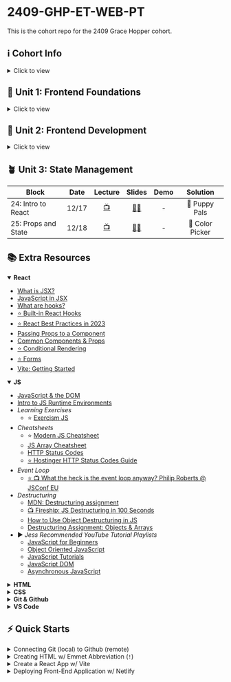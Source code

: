 # 2409-GHP-ET-WEB-PT

This is the cohort repo for the 2409 Grace Hopper cohort.

## ℹ️ Cohort Info

<details>
<summary>Click to view</summary>
<h3>🧑‍🏫 Instructional Staff</h3>

- Liz Hoppstetter - Instructor
- Torie Kim - Open Support Mentor
- Rebecca Klasson - Career Success Coach
- Jess Williams - Learner Experience Manager

<h3>🔗 Important Links</h3>
These are important links that you'll need throughout the course:

[Zoom Classroom](https://fullstackacademy.zoom.us/j/9227706854?pwd=M1dpN1B0YmdLbWowaUhwUHl6TDJGdz09) | [Canvas](https://fullstack.instructure.com/courses/1122) | [Recorded Lectures](https://www.youtube.com/playlist?list=PL_yPiP-ZZLhLB0-eHhxcVxHDBNokCyitc) | [Learning Teams](https://docs.google.com/spreadsheets/d/1fBnvWI-ErJmlXrlrmi_I3vLErA7t7CNciZs-Fveqkgc/edit?gid=337656156#gid=337656156)

<h3>📅 Class Schedule</h3>

→ Every Tuesday & Thursday @ 7pm - 10pm ET
<br>
→ [Curriculum Roadmap](https://docs.google.com/spreadsheets/d/1KDJQ_L7sDzuia-NcybOdGJBGUmQCS42iQ6sZdw9Dm0E/edit?usp=sharing)

<strong>Holidays and Days Off</strong>

- 🦃 Thanksgiving: Thurs, 11/28/24
- ⛄ Winter Break:
  Tues, 12/24/24 - Tues, 12/31/24
- 🎓 Graduation/End Date: March 27th, 2025

<h3>📅 Open Support Hours Schedule</h3>

[Zoom Room](https://fullstackacademy.zoom.us/j/3401123996?pwd=b1UwZmJXR2VRVWdqY0FXb0V3WkIzZz09)

→ Monday 3pm- 11pm ET <br>
→ Tuesday 3pm-6pm ET<br>
→ Wednesday 3pm-11pm ET <br>
→ Thursday 3pm-6pm ET <br>
→ Friday 3pm-6pm ET

</details>

## 🌱 Unit 1: Frontend Foundations

<details>
<summary>Click to view</summary>

| Block                         | Date  |              Lecture               |                                                                Slides                                                                |                               Demo                                |                             Solution                              |
| ----------------------------- | :---: | :--------------------------------: | :----------------------------------------------------------------------------------------------------------------------------------: | :---------------------------------------------------------------: | :---------------------------------------------------------------: |
| 01: Orientation               | 9/10  | [📺](https://youtu.be/jYUljk-SWt0) |                                                                  -                                                                   |                                 -                                 |                                 -                                 |
| 02: My First Website          | 9/12  | [📺](https://youtu.be/tiO2Q9_Pqp4) |           [:teacher:](https://fullstack.instructure.com/courses/1122/pages/block-2-my-first-website?module_item_id=353860)           |                                 -                                 |                                 -                                 |
| 03: Command Line Interface    | 9/17  | [📺](https://youtu.be/0KA3sVtf7tQ) |        [:teacher:](https://fullstack.instructure.com/courses/1122/pages/block-3-command-line-interface?module_item_id=353868)        |                                 -                                 |                                 -                                 |
| 04: Development Environments  | 9/19  | [📺](https://youtu.be/oN-FyxhYZAI) |       [:teacher:](https://fullstack.instructure.com/courses/1122/pages/block-4-development-environments?module_item_id=353876)       |                                 -                                 |                                 -                                 |
| 05: Intro to Front End Dev    | 9/24  | [📺](https://youtu.be/cczD2zhlaXM) | [:teacher:](https://fullstack.instructure.com/courses/1122/pages/block-5-introduction-to-frontend-development?module_item_id=353886) |            [💻](./block05/guided-practice/index.html)             |           [👾](./block05/workshop-solution/index.html)            |
| 06: More Front End Dev        | 9/26  | [📺](https://youtu.be/VV_IYt0AoNI) |      [:teacher:](https://fullstack.instructure.com/courses/1122/pages/block-6-more-frontend-development?module_item_id=353892)       |                                 -                                 |           [👾](./block06/workshop-solution/index.html)            |
| 07: JavaScript Fundamentals   | 10/1  | [📺](https://youtu.be/A5vEDBpXv4o) |       [:teacher:](https://fullstack.instructure.com/courses/1122/pages/block-7-javascript-fundamentals?module_item_id=353898)        |                 [💻](./block07/workshop/code.js)                  |            [👾](./block07/workshop-solution/script.js)            |
| 08: Dev Team Dynamics         | 10/3  | [📺](https://youtu.be/BroymCHV-ek) |      [:teacher:](https://fullstack.instructure.com/courses/1122/pages/block-8-development-team-dynamics?module_item_id=353911)       |                                 -                                 |                                 -                                 |
| 09: CS Personal Website Pt. 1 | 10/8  |                 -                  |                 [:teacher:](https://fullstack.instructure.com/courses/1122/assignments/59986?module_item_id=353917)                  |                                 -                                 | [👾](./block09_personal_website_pt1/workshop-solution/index.html) |
| 10: Expanded CSS & HTML       | 10/10 | [📺](https://youtu.be/u8h_AryiVMk) |        [:teacher:](https://fullstack.instructure.com/courses/1122/pages/block-10-expanded-css-and-html?module_item_id=353921)        |                                 -                                 |           [👾](./block10/workshop-solution/index.html)            |
| 11: Working in a Dev Team     | 10/15 |                 -                  |    [:teacher:](https://fullstack.instructure.com/courses/1122/pages/block-11-working-in-a-development-team?module_item_id=353927)    |                                 -                                 |                                 -                                 |
| 12: CS Pt. 2 + Unit 1 Wrap Up | 10/17 | [📺](https://youtu.be/0TZy9mkFdPY) |                 [:teacher:](https://fullstack.instructure.com/courses/1122/assignments/59785?module_item_id=353933)                  | [💻](https://github.com/lizhopp/my-personal-website/tree/partTwo) |           [👾](./block12/workshop-solution/index.html)            |

</details>

## 🌿 Unit 2: Frontend Development

<details>
<summary>Click to view</summary>

| Block                          | Date  |              Lecture               |                                                                 Slides                                                                 |                          Demo                          |                                 Solution                                 |
| ------------------------------ | :---: | :--------------------------------: | :------------------------------------------------------------------------------------------------------------------------------------: | :----------------------------------------------------: | :----------------------------------------------------------------------: |
| 13: Conditionals & Comparisons | 10/22 | [📺](https://youtu.be/uG_oWMgDNI0) | [:teacher:](https://fullstack.instructure.com/courses/1122/pages/block-13-statements-conditionals-and-functions?module_item_id=353938) |                           -                            |        [👾 Temp Converter](./block13/workshop-solution/index.js)         |
| 14: Arrays & Loops             | 10/24 | [📺](https://youtu.be/fzjfYlvfYUw) |           [:teacher:](https://fullstack.instructure.com/courses/1122/pages/block-14-loops-and-arrays?module_item_id=353946)            |             [💻](./block14/demo/script.js)             |             [👾 Stats](./block14/workshop-solution/index.js)             |
| 14: Arrays & Loops Cont.       | 10/29 | [📺](https://youtu.be/BSzVT8l2KV4) |           [:teacher:](https://fullstack.instructure.com/courses/1122/pages/block-14-loops-and-arrays?module_item_id=353946)            |                           -                            |                                    -                                     |
| 15: Objects and Methods        | 11/05 | [📺](https://youtu.be/8WQDRwz0bXs) |                            [:teacher:](https://fullstack.instructure.com/courses/1122/modules/items/353952)                            |                           -                            |         [👾 Froyo Orders](./block15/workshop-solution/script.js)         |
| 16: Array Methods              | 11/07 | [📺](https://youtu.be/KMBfLZzVNog) |                            [:teacher:](https://fullstack.instructure.com/courses/1122/modules/items/353959)                            |          [💻](./warm-ups/block16/block16.js)           |         [👾 Grocery List](./block16/workshop_solution/index.js)          |
| 17: Classes and Context        | 11/12 | [📺](https://youtu.be/1pcypIwdItc) |          [:teacher:](https://fullstack.instructure.com/courses/1122/pages/block-17-classes-and-context?module_item_id=353966)          |            [💻](./block17/guided_practice/)            |            [👾 Numbers](./block17/workshop_solution/index.js)            |
| 18: Testing                    | 11/14 | [📺](https://youtu.be/sZQntN-_mr4) |                [:teacher:](https://fullstack.instructure.com/courses/1122/pages/block-18-testing?module_item_id=353973)                |       [💻](./block18/guided-practice/script.js)        |          [👾 Test Specs](./block18/workshop_solution/readme.md)          |
| 19: DOM Document Object Model  | 11/19 | [📺](https://youtu.be/1Ju49nhTvlQ) |          [🧑‍🏫](https://fullstack.instructure.com/courses/1122/pages/block-19-dom-document-object-model?module_item_id=353981)           |   [💻](./block19/guided-practice-solution/index.js)    |       [👾 Freelancer Forum](./block19/workshop-solution/index.js)        |
| 20: Events                     | 11/26 | [📺](https://youtu.be/izULeVJhDxA) |                    [🧑‍🏫](https://fullstack.instructure.com/courses/1122/pages/block-20-events?module_item_id=353987)                    |        [💻](./block20/guided-practice/index.js)        |         [👾 Odds & Events](./block20/workshop-solution/index.js)         |
| 21: Async Await                | 12/3  | [📺](https://youtu.be/q-71tGzPbLQ) |                 [🧑‍🏫](https://fullstack.instructure.com/courses/1122/pages/block-21-async-await?module_item_id=354003)                  |  [💻](https://github.com/lizhopp/Unit2.Music.Starter)  |         [👾 Party Planner](./block21/workshop-solution/index.js)         |
| 22: SPA Review                 | 12/5  | [📺](https://youtu.be/UY1XjqayPJQ) |                  [🧑‍🏫](https://fullstack.instructure.com/courses/1122/pages/block-22-spa-review?module_item_id=354008)                  |                           -                            |                                    -                                     |
| 23: Unit 2 Career Sim          | 12/10 |                 -                  |                      [🧑‍🏫](https://fullstack.instructure.com/courses/1122/assignments/59811?module_item_id=354012)                      | [API:link:](https://fsa-puppy-bowl.herokuapp.com/api/) | [👾 Puppy Bowl](https://lizhopp.github.io/Unit2.PuppyBowl.Core.Starter/) |

</details>

## 🪴 Unit 3: State Management

| Block               | Date  |              Lecture               |                                                  Slides                                                   | Demo |    Solution     |
| ------------------- | :---: | :--------------------------------: | :-------------------------------------------------------------------------------------------------------: | :--: | :-------------: |
| 24: Intro to React  | 12/17 | [📺](https://youtu.be/xK9_t5tlsdQ) | [🧑‍🏫](https://fullstack.instructure.com/courses/1122/pages/block-24-intro-to-react?module_item_id=354026)  |  -   |  👾 Puppy Pals  |
| 25: Props and State | 12/18 | [📺](https://youtu.be/NmU39TypgBs) | [🧑‍🏫](https://fullstack.instructure.com/courses/1122/pages/block-25-props-and-state?module_item_id=354033) |  -   | 👾 Color Picker |

## 📚 Extra Resources

<details open>
<summary><strong>React</strong></summary>

- [What is JSX?](https://react.dev/learn/writing-markup-with-jsx)
- [JavaScript in JSX](https://react.dev/learn/javascript-in-jsx-with-curly-braces)
- [What are hooks?](https://legacy.reactjs.org/docs/hooks-intro.html)
- [⭐ Built-in React Hooks](https://react.dev/reference/react/hooks)
- [⭐ React Best Practices in 2023](https://dev.to/sathishskdev/part-1-naming-conventions-the-foundation-of-clean-code-51ng)
- [Passing Props to a Component](https://react.dev/learn/passing-props-to-a-component)
- [Common Components & Props](https://react.dev/reference/react-dom/components/common)
- [⭐ Conditional Rendering](https://react.dev/learn/conditional-rendering)
- [⭐ Forms](https://react.dev/reference/react-dom/components/form)
- [Vite: Getting Started](https://vitejs.dev/guide/)

</details>

<details open>
<summary><strong>JS</strong></summary>

- [JavaScript & the DOM](https://www.codecademy.com/learn/fscp-building-interactive-websites-with-javascript/modules/fecp-javascript-and-the-dom/cheatsheet)
- [Intro to JS Runtime Environments](https://www.codecademy.com/article/introduction-to-javascript-runtime-environments)
- _Learning Exercises_
  - ⭐ [Exercism JS](https://exercism.org/tracks/javascript)
- _Cheatsheets_
  - ⭐ [Modern JS Cheatsheet](https://github.com/mbeaudru/modern-js-cheatsheet)
  - [JS Array Cheatsheet](https://gist.github.com/ourmaninamsterdam/1be9a5590c9cf4a0ab42)
  - [HTTP Status Codes](https://www.steveschoger.com/status-code-poster/img/status-code.png)
  - [⭐ Hostinger HTTP Status Codes Guide](https://cdn.hostinger.com/tutorials/pdf/HTTP-Status-Codes-Cheat-Sheet.pdf)
- _Event Loop_
  - [⭐ 📺 What the heck is the event loop anyway? Philip Roberts @ JSConf EU](https://www.youtube.com/watch?v=8aGhZQkoFbQ)
- _Destructuring_
  - [MDN: Destructuring assignment](https://developer.mozilla.org/en-US/docs/Web/JavaScript/Reference/Operators/Destructuring_assignment)
  - [📺 Fireship: JS Destructuring in 100 Seconds](https://www.youtube.com/watch?v=UgEaJBz3bjY)
  - [How to Use Object Destructuring in JS](https://dmitripavlutin.com/javascript-object-destructuring/)
  - [Destructuring Assignment: Objects & Arrays](https://javascript.info/destructuring-assignment)
- ▶️ _Jess Recommended YouTube Tutorial Playlists_
  - [JavaScript for Beginners](https://www.youtube.com/playlist?list=PL4cUxeGkcC9i9Ae2D9Ee1RvylH38dKuET)
  - [Object Oriented JavaScript](https://www.youtube.com/playlist?list=PL4cUxeGkcC9i5yvDkJgt60vNVWffpblB7)
  - [JavaScript Tutorials](https://www.youtube.com/playlist?list=PLTjRvDozrdlxEIuOBZkMAK5uiqp8rHUax)
  - [JavaScript DOM](https://www.youtube.com/playlist?list=PL4cUxeGkcC9gfoKa5la9dsdCNpuey2s-V)
  - [Asynchronous JavaScript](https://www.youtube.com/playlist?list=PL4cUxeGkcC9jAhrjtZ9U93UMIhnCc44MH)

</details>

<details close>
<summary><strong>HTML</strong></summary>

- [HTML Elements List](https://developer.mozilla.org/en-US/docs/Web/HTML/Element)
- [HTML Attributes List](https://developer.mozilla.org/en-US/docs/Web/HTML/Attributes)
- [⭐ Glossary and Cheatsheet for HTML](https://www.codecademy.com/article/glossary-html)
- [Semantic HTML Guide](https://www.semrush.com/blog/semantic-html5-guide/)
</details>

<details close>
<summary><strong>CSS</strong></summary>

- [MDN: The Box Model](https://developer.mozilla.org/en-US/docs/Learn/CSS/Building_blocks/The_box_model)
- [CSS Selectors List](https://www.w3schools.com/cssref/css_selectors.php)
- ⭐ CSS-Tricks Complete Guides:
  - [Flexbox](https://css-tricks.com/snippets/css/a-guide-to-flexbox/)
  - [Grid](https://css-tricks.com/snippets/css/complete-guide-grid/)
  - [Table Element](https://css-tricks.com/complete-guide-table-element/)
- [How to Link CSS to HTML](https://www.freecodecamp.org/news/how-to-link-css-to-html/)
- [CSS Specificity](https://www.w3schools.com/css/css_specificity.asp)
- [CSS block vs. inline vs. inline-block](https://www.samanthaming.com/pictorials/css-inline-vs-inlineblock-vs-block/)
- 🎮✨ Interactive games to learn & practice CSS:
  - ⭐ [CSS Diner](https://flukeout.github.io/) - CSS Selectors
  - ⭐ [Flexbox Froggy](https://flexboxfroggy.com/) - Flexbox
  - [Flexbox Defense](http://www.flexboxdefense.com/) - Flexbox
  - [Flex Zombies](https://mastery.games/flexboxzombies/) - Flexbox
  - [Grid Garden](https://cssgridgarden.com/) - Grid
  - [CSS Battle](https://cssbattle.dev/) - Replicate target image using CSS
- ⭐ [Flex Cheatsheet](https://yoksel.github.io/flex-cheatsheet/)
  </details>

<details close>
<summary><strong>Git & Github</strong></summary>

- ⭐ [Github Cheat Sheet PDF](https://education.github.com/git-cheat-sheet-education.pdf)
- [Github: About Git](https://docs.github.com/en/get-started/using-git/about-git)
- [Github: Renaming the default branch from `master`](https://github.com/github/renaming)
- [Pro Git Book (free)](https://git-scm.com/book/en/v2)
- [Atlassian: Learn Git Tutorials](https://www.atlassian.com/git/tutorials)
- [FreeCodeCamp: How to Delete a Git Branch](https://www.freecodecamp.org/news/how-to-delete-a-git-branch-both-locally-and-remotely/)
- On the `README.md` file:
  - [Github: About READMEs](https://docs.github.com/en/repositories/managing-your-repositorys-settings-and-features/customizing-your-repository/about-readmes)
  - A comprehensive & simpe [README template](https://gist.github.com/PurpleBooth/109311bb0361f32d87a2)
  - [Basic Mardown syntax](https://docs.github.com/en/get-started/writing-on-github/getting-started-with-writing-and-formatting-on-github/basic-writing-and-formatting-syntax)
- ⭐ [Semantic Commit Messages](https://gist.github.com/joshbuchea/6f47e86d2510bce28f8e7f42ae84c716)
- 🎮✨ [Learn Git Branching](https://learngitbranching.js.org/)
</details>

<details>
<summary><strong>VS Code</strong></summary>

- [⭐ Emmet Documentation: Cheat Sheet](https://docs.emmet.io/cheat-sheet/)
- [VS Code Tips & Tricks](https://code.visualstudio.com/docs/getstarted/tips-and-tricks)
- [VS Code Key Bindings](https://code.visualstudio.com/docs/getstarted/keybindings#_keyboard-shortcuts-reference)
- Keyboard Shortcuts
  - [Windows](https://code.visualstudio.com/shortcuts/keyboard-shortcuts-windows.pdf)
  - [MacOS](https://code.visualstudio.com/shortcuts/keyboard-shortcuts-macos.pdf)
- [Snappify: 21 Best VSCode Extensions Every Dev Should Know (2024)](https://snappify.com/blog/best-vscode-extensions)
</details>

## ⚡ Quick Starts

<details>
<summary>Connecting Git (local) to Github (remote)</summary>
<br>

<strong>Create a new repository on the command line:</strong>

- echo "# holder" >> README.md
- git init
- git add README.md
- git commit -m "first commit"
- git branch -M main
- git remote add origin
- git push -u origin main

<strong>Push an existing repository from the command line:</strong>

- git remote add origin
- git branch -M main
- git push -u origin main

</details>

<details>
<summary>Creating HTML w/ Emmet Abbreviation (<code>!</code>)</summary>
<br>

<strong>In VSCode:</strong> `SHIFT`+ `1`, then `ENTER`
<br>

Will result in a basic HTML doc:

```html
<!DOCTYPE html>
<html lang="en">
  <head>
    <meta charset="UTF-8" />
    <meta name="viewport" content="width=device-width, initial-scale=1.0" />
    <title>Document</title>
  </head>
  <body>
    <!-- HTML Body -->
  </body>
</html>
```

</details>

<details>
<summary>Create a React App w/ Vite</summary>
<br>

_[Vite Docs: Getting Started](https://vitejs.dev/guide/)_

1. In your terminal, create a new React applicaiton with Vite:

```js
npm create vite@latest
```

2. Follow the prompts to install the package. Choose `React` with `Javascript`

3. `cd` into the directory, then `npm install`, and `code .` to open project in VSCode

4. `npm run dev` to run the app locally. Open the provided URL with port in browser.

5. Navigate to your `App.jsx` and delete the starter code. Delete any unused import statements.

</details>

<details>
<summary>Deploying Front-End Application w/ Netlify</summary>
<br>

_Full guide [here](https://fullstack.instructure.com/courses/1122/pages/front-end-deployment-guide?module_item_id=353799). Sign up on Netlify or sign in if you already have an account._

1. Examine your `package.json` file, and find the `build` script. That script will build your application for production.

2. In your terminal, run: `npm run build`

3. Note that with Vite, the preceding command builds your application and places it in a `dist` directory in the root of your project.

**Note:** You might notice that the directory is unavailable (grayed out). That is because it automatically gets added to the `.gitignore` file.

4. On your computer, find the `dist` directory. (Often, you can right-click, and then on macOS, select "Reveal in Finder" or on Windows, select "Reveal in Explorer.")

5. Return to your Netlify dashboard, and then select "New Project" > "Deploy Manually"

6. Drag your `dist` folder onto the page. Your project is deployed.

**Note:** Make a note of the URL of your deployed site if you need to submit it later for an assignment.

</details>
